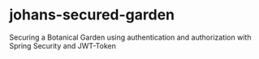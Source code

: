 # johans-secured-garden
Securing a Botanical Garden using authentication and authorization with Spring Security and JWT-Token
